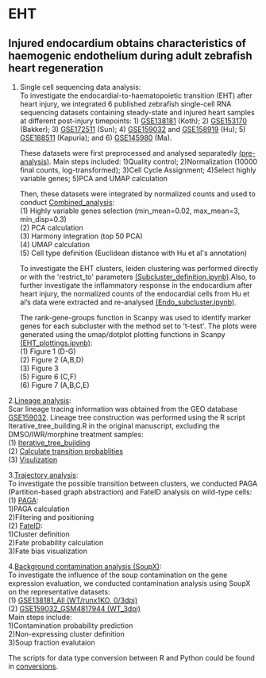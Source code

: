 # EHT
## Injured endocardium obtains characteristics of haemogenic endothelium during adult zebrafish heart regeneration  
  1. Single cell sequencing data analysis:  
     To investigate the endocardial-to-haematopoietic transition (EHT) after heart injury, we integrated 6 published zebrafish single-cell RNA sequencing datasets containing steady-state and injured heart samples at different post-injury timepoints: 1) [GSE138181](https://www.ncbi.nlm.nih.gov/geo/query/acc.cgi?acc=GSE138181) (Koth); 2) [GSE153170](https://www.ncbi.nlm.nih.gov/geo/query/acc.cgi?acc=GSE153170) (Bakker); 3) [GSE172511](https://www.ncbi.nlm.nih.gov/geo/query/acc.cgi?acc=GSE172511) (Sun); 4) [GSE159032](https://www.ncbi.nlm.nih.gov/geo/query/acc.cgi?acc=GSE159032) and [GSE158919](https://www.ncbi.nlm.nih.gov/geo/query/acc.cgi?acc=GSE158919) (Hu); 5) [GSE188511](https://www.ncbi.nlm.nih.gov/geo/query/acc.cgi?acc=GSE188511) (Kapuria); and 6) [GSE145980](https://www.ncbi.nlm.nih.gov/geo/query/acc.cgi?acc=GSE145980) (Ma).
     
     These datasets were first preprocessed and analysed separatedly [(pre-analysis)](./preanalysis). Main steps included: 1)Quality control; 2)Normalization (10000 final counts, log-transformed); 3)Cell Cycle Assignment; 4)Select highly variable genes; 5)PCA and UMAP calculation
     
     Then, these datasets were integrated by normalized counts and used to conduct [Combined_analysis](Combined_analysis.ipynb):    
  (1) Highly variable genes selection (min_mean=0.02, max_mean=3, min_disp=0.3)  
  (2) PCA calculation  
  (3) Harmony integration (top 50 PCA)  
  (4) UMAP calculation  
  (5) Cell type definition (Euclidean distance with Hu et al's annotation)

      To investigate the EHT clusters, leiden clustering was performed directly or with the 'restrict_to' parameters [(Subcluster_definition.ipynb)](Subcluster_definition.ipynb).Also, to further investigate the inflammatory response in the endocardium after heart injury, the normalized counts of the endocardial cells from Hu et al’s data were extracted and re-analysed [(Endo_subcluster.ipynb)](Endo_subcluster.ipynb).  
  
      The rank-gene-groups function in Scanpy was used to identify marker genes for each subcluster with the method set to ’t-test'. The plots were generated using the umap/dotplot plotting functions in Scanpy [(EHT_plottings.ipynb)](EHT_plottings.ipynb):  
  (1) Figure 1 (D-G)  
  (2) Figure 2 (A,B,D)   
  (3) Figure 3  
  (5) Figure 6 (C,F)  
  (6) Figure 7 (A,B,C,E)  

2.[Lineage analysis](./lineage):  
Scar lineage tracing information was obtained from the GEO database [GSE159032](https://www.ncbi.nlm.nih.gov/geo/query/acc.cgi?acc=GSE159032). Lineage tree construction was performed using the R script Iterative_tree_building.R in the original manuscript, excluding the DMSO/IWR/morphine treatment samples:  
(1) [Iterative_tree_building](./lineage/Iterative_tree_building.ipynb)  
(2) [Calculate transition probablities](./lineage/lineage_analysis.R)  
(3) [Visulization](./lineage/lineage_directed_graph.R)  

3.[Trajectory analysis](./trajectory):  
To investigate the possible transition between clusters, we conducted PAGA (Partition-based graph abstraction) and FateID analysis on wild-type cells:   
(1) [PAGA](./trajectory/EHT_PAGA.ipynb):  
	1)PAGA calculation  
  2)Filtering and positioning  
(2) [FateID](./trajectory/EHT_FateID_analysis.ipynb):  
  1)Cluster definition  
  2)Fate probability calculation  
  3)Fate bias visualization  

4.[Background contamination analysis (SoupX)](./SoupX):  
To investigate the influence of the soup contamination on the gene expression evaluation, we conducted contamination analysis using SoupX on the representative datasets:  
(1) [GSE138181_All (WT/runx1KO, 0/3dpi)](./SoupX/SoupX-Koth-All.ipynb)  
(2) [GSE159032_GSM4817944 (WT_3dpi)](./SoupX/SoupX-Hu-WT-3dpi.ipynb)  
Main steps include:  
  1)Contamination probability prediction  
  2)Non-expressing cluster definition  
  3)Soup fraction evalutaion  

The scripts for data type conversion between R and Python could be found in [conversions](./conversions).

